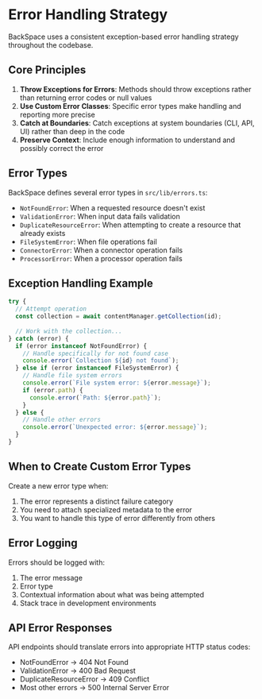 # Error Handling Strategy

BackSpace uses a consistent exception-based error handling strategy throughout the codebase.

## Core Principles

1. **Throw Exceptions for Errors**: Methods should throw exceptions rather than returning error codes or null values
2. **Use Custom Error Classes**: Specific error types make handling and reporting more precise
3. **Catch at Boundaries**: Catch exceptions at system boundaries (CLI, API, UI) rather than deep in the code
4. **Preserve Context**: Include enough information to understand and possibly correct the error

## Error Types

BackSpace defines several error types in `src/lib/errors.ts`:

- `NotFoundError`: When a requested resource doesn't exist
- `ValidationError`: When input data fails validation
- `DuplicateResourceError`: When attempting to create a resource that already exists
- `FileSystemError`: When file operations fail
- `ConnectorError`: When a connector operation fails
- `ProcessorError`: When a processor operation fails

## Exception Handling Example

```typescript
try {
  // Attempt operation
  const collection = await contentManager.getCollection(id);
  
  // Work with the collection...
} catch (error) {
  if (error instanceof NotFoundError) {
    // Handle specifically for not found case
    console.error(`Collection ${id} not found`);
  } else if (error instanceof FileSystemError) {
    // Handle file system errors
    console.error(`File system error: ${error.message}`);
    if (error.path) {
      console.error(`Path: ${error.path}`);
    }
  } else {
    // Handle other errors
    console.error(`Unexpected error: ${error.message}`);
  }
}
```

## When to Create Custom Error Types

Create a new error type when:

1. The error represents a distinct failure category
2. You need to attach specialized metadata to the error
3. You want to handle this type of error differently from others

## Error Logging

Errors should be logged with:

1. The error message
2. Error type 
3. Contextual information about what was being attempted
4. Stack trace in development environments

## API Error Responses

API endpoints should translate errors into appropriate HTTP status codes:

- NotFoundError → 404 Not Found
- ValidationError → 400 Bad Request  
- DuplicateResourceError → 409 Conflict
- Most other errors → 500 Internal Server Error 